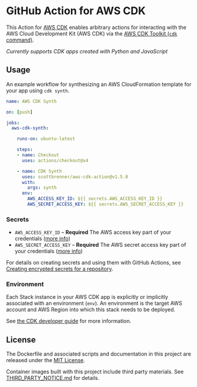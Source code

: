# GitHub Action for AWS CDK

This Action for [AWS CDK](https://docs.aws.amazon.com/cdk/index.html) enables arbitrary actions for interacting with the AWS Cloud Development Kit (AWS CDK) via the [AWS CDK Toolkit (`cdk` command)](https://docs.aws.amazon.com/cdk/v2/guide/cli.html).

_Currently supports CDK apps created with Python and JavaScript_

## Usage

An example workflow for synthesizing an AWS CloudFormation template for your app using `cdk synth`.

```yaml
name: AWS CDK Synth

on: [push]

jobs:
  aws-cdk-synth:

    runs-on: ubuntu-latest

    steps:
    - name: Checkout
      uses: actions/checkout@v4

    - name: CDK Synth
      uses: scottbrenner/aws-cdk-action@v1.5.0
      with:
        args: synth
      env:
        AWS_ACCESS_KEY_ID: ${{ secrets.AWS_ACCESS_KEY_ID }}
        AWS_SECRET_ACCESS_KEY: ${{ secrets.AWS_SECRET_ACCESS_KEY }}
```

### Secrets

- `AWS_ACCESS_KEY_ID` – **Required** The AWS access key part of your credentials ([more info](https://docs.aws.amazon.com/general/latest/gr/aws-sec-cred-types.html#access-keys-and-secret-access-keys))
- `AWS_SECRET_ACCESS_KEY` – **Required** The AWS secret access key part of your credentials ([more info](https://docs.aws.amazon.com/general/latest/gr/aws-sec-cred-types.html#access-keys-and-secret-access-keys))

For details on creating secrets and using them with GitHub Actions, see [Creating encrypted secrets for a repository](https://docs.github.com/en/actions/configuring-and-managing-workflows/creating-and-storing-encrypted-secrets#creating-encrypted-secrets-for-a-repository).

### Environment

Each Stack instance in your AWS CDK app is explicitly or implicitly associated with an environment (`env`). An environment is the target AWS account and AWS Region into which this stack needs to be deployed.

See [the CDK developer guide](https://docs.aws.amazon.com/cdk/latest/guide/environments.html) for more information.

## License

The Dockerfile and associated scripts and documentation in this project are released under the [MIT License](LICENSE).

Container images built with this project include third party materials. See [THIRD_PARTY_NOTICE.md](THIRD_PARTY_NOTICE.md) for details.
